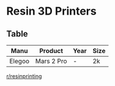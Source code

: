 # Resin 3D Printers

## Table
Manu   | Product    | Year | Size
-------|------------|------|------
Elegoo | Mars 2 Pro | -    | 2k

[r/resinprinting](https://www.reddit.com/r/resinprinting)
